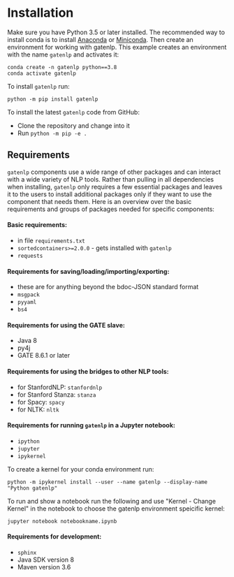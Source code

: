 # Installation

Make sure you have Python 3.5 or later installed.
The recommended way to install conda is to install 
[Anaconda](https://www.anaconda.com/products/individual) or
[Miniconda](https://docs.conda.io/en/latest/miniconda.html).
Then create an environment for working with gatenlp. This example
creates an environment with the name `gatenlp` and activates it:

```
conda create -n gatenlp python==3.8
conda activate gatenlp
```


To install `gatenlp` run:

```
python -m pip install gatenlp 
```

To install the latest `gatenlp` code from GitHub:
* Clone the repository and change into it
* Run `python -m pip -e .`


## Requirements

`gatenlp` components use a wide range of other packages and can interact with
a wide variety of NLP tools. Rather than pulling in all dependencies when
installing, `gatenlp` only requires a few essential packages and leaves it
to the users to install additional packages only if they want to use the
component that needs them. Here is an overview over the basic requirements
and groups of packages needed for specific components:

#### Basic requirements:

* in file `requirements.txt`
* `sortedcontainers>=2.0.0` - gets installed with `gatenlp`
* `requests`

#### Requirements for saving/loading/importing/exporting:

* these are for anything beyond the bdoc-JSON standard format
* `msgpack`
* `pyyaml`
* `bs4`

#### Requirements for using the GATE slave:

* Java 8
* py4j
* GATE 8.6.1 or later

#### Requirements for using the bridges to other NLP tools:

* for StanfordNLP: `stanfordnlp`
* for Stanford Stanza: `stanza`
* for Spacy: `spacy`
* for NLTK: `nltk`

#### Requirements for running `gatenlp` in a Jupyter notebook:

* `ipython`
* `jupyter`
* `ipykernel`

To create a kernel for your conda environment run:

```
python -m ipykernel install --user --name gatenlp --display-name "Python gatenlp"
```

To run and show a notebook run the following and use "Kernel - Change Kernel" in the notebook to choose the gatenlp environment speicific kernel:

```
jupyter notebook notebookname.ipynb
```
 
#### Requirements for development:

* `sphinx`
* Java SDK version 8
* Maven version 3.6
